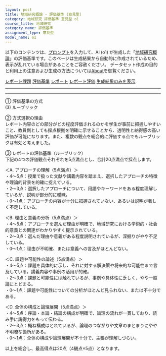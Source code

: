 ```yaml
---
layout: post
title: 地域研究概論 - 評価基準 (意見型)
category: 地域研究 評価基準 意見型 o1
course_title: 地域研究
category_name: 評価基準
assignment_type: 意見型
model_name: o1
---
```


以下のコンテンツは、[プロンプト](https://github.com/takedatoshiyuki/synthetic_assignments/tree/main/generated/地域研究/o1/prompt_評価基準-意見型.md)を入力して、AI (o1) が生成した「[地域研究概論](/contents/地域研究/)」の評価基準です。このページは生成結果から自動的に作成されているため、表示が乱れている場合があることをご容赦ください。
データセット作成の目的と利用上の注意および生成の方法については[About](/About)を御覧ください。

[レポート課題](../レポート課題-意見型)
[評価基準](../評価基準-意見型)
[レポート](../レポート-意見型)
[レポート評価](../レポート評価-意見型)
[生成結果のみを表示](https://github.com/takedatoshiyuki/synthetic_assignments/tree/main/generated/地域研究/o1/評価基準-意見型.md)
  

***
***
  
① 評価基準の方式  
(3) ルーブリック

② 方式選択の理由  
レポート内容のどの部分がどの程度評価されるのかを学生が事前に把握しやすいこと、教員側としても採点根拠を明確に示せることから、透明性と納得感の高い評価が可能になります。また、複数の観点を総合的に評価する点でもルーブリックは有効と考えました。

③ レポートの評価基準（ルーブリック）  
下記の4つの評価観点それぞれを5点満点とし、合計20点満点で採点します。

＜A. アプローチの理解（5点満点）＞  
・4～5点：授業で扱った文献や講義内容を踏まえ、選択したアプローチの特徴や理論的背景を的確に捉えている。  
・2～3点：選択したアプローチについて、用語やキーワードをある程度理解しているが、説明が部分的に曖昧。  
・0～1点：アプローチの内容が十分に把握されていない、あるいは説明が著しく不足している。

＜B. 理由と意義の分析（5点満点）＞  
・4～5点：アプローチを選んだ理由が明確で、地域研究における学術的・社会的意義との関連がわかりやすく提示されている。  
・2～3点：選んだ理由や意義がある程度説明されているが、深掘りがやや不足している。  
・0～1点：理由が不明確、または意義への言及がほとんどない。

＜C. 課題や可能性の論述（5点満点）＞  
・4～5点：課題を具体的に示し、それに対する解決策や将来的な可能性まで言及している。講義内容や事例の活用が的確。  
・2～3点：課題と可能性には触れているが、事例や具体性に乏しく、やや一般論にとどまる。  
・0～1点：課題や可能性についての分析がほとんど見られない、または不十分である。

＜D. 全体の構成と論理展開（5点満点）＞  
・4～5点：序論・本論・結論の構成が明確で、論理の流れが一貫しており、読み手に説得力をもって伝わる。  
・2～3点：概ね構成はとれているが、論理のつながりや文章のまとまりにやや不明瞭な箇所がある。  
・0～1点：全体の構成や論理展開が不十分で、主張が理解しづらい。  

以上を総合し、最高得点は20点（4観点×5点）となります。
